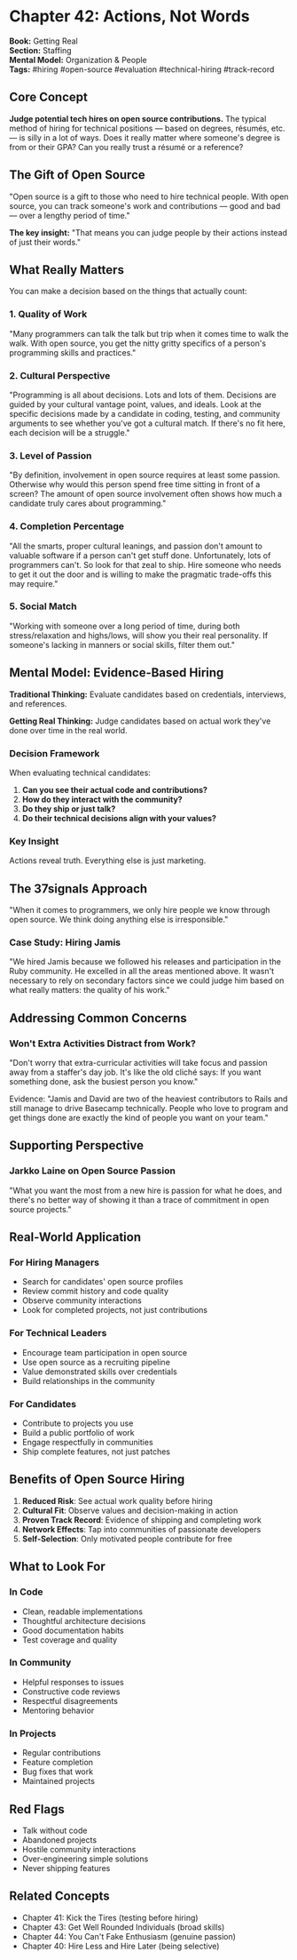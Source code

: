 # Chapter 42: Actions, Not Words

**Book:** Getting Real  
**Section:** Staffing  
**Mental Model:** Organization & People  
**Tags:** #hiring #open-source #evaluation #technical-hiring #track-record

## Core Concept

**Judge potential tech hires on open source contributions.** The typical method of hiring for technical positions — based on degrees, résumés, etc. — is silly in a lot of ways. Does it really matter where someone's degree is from or their GPA? Can you really trust a résumé or a reference?

## The Gift of Open Source

"Open source is a gift to those who need to hire technical people. With open source, you can track someone's work and contributions — good and bad — over a lengthy period of time."

**The key insight:** "That means you can judge people by their actions instead of just their words."

## What Really Matters

You can make a decision based on the things that actually count:

### 1. Quality of Work
"Many programmers can talk the talk but trip when it comes time to walk the walk. With open source, you get the nitty gritty specifics of a person's programming skills and practices."

### 2. Cultural Perspective
"Programming is all about decisions. Lots and lots of them. Decisions are guided by your cultural vantage point, values, and ideals. Look at the specific decisions made by a candidate in coding, testing, and community arguments to see whether you've got a cultural match. If there's no fit here, each decision will be a struggle."

### 3. Level of Passion
"By definition, involvement in open source requires at least some passion. Otherwise why would this person spend free time sitting in front of a screen? The amount of open source involvement often shows how much a candidate truly cares about programming."

### 4. Completion Percentage
"All the smarts, proper cultural leanings, and passion don't amount to valuable software if a person can't get stuff done. Unfortunately, lots of programmers can't. So look for that zeal to ship. Hire someone who needs to get it out the door and is willing to make the pragmatic trade-offs this may require."

### 5. Social Match
"Working with someone over a long period of time, during both stress/relaxation and highs/lows, will show you their real personality. If someone's lacking in manners or social skills, filter them out."

## Mental Model: Evidence-Based Hiring

**Traditional Thinking:** Evaluate candidates based on credentials, interviews, and references.

**Getting Real Thinking:** Judge candidates based on actual work they've done over time in the real world.

### Decision Framework

When evaluating technical candidates:
1. **Can you see their actual code and contributions?**
2. **How do they interact with the community?**
3. **Do they ship or just talk?**
4. **Do their technical decisions align with your values?**

### Key Insight

Actions reveal truth. Everything else is just marketing.

## The 37signals Approach

"When it comes to programmers, we only hire people we know through open source. We think doing anything else is irresponsible."

### Case Study: Hiring Jamis

"We hired Jamis because we followed his releases and participation in the Ruby community. He excelled in all the areas mentioned above. It wasn't necessary to rely on secondary factors since we could judge him based on what really matters: the quality of his work."

## Addressing Common Concerns

### Won't Extra Activities Distract from Work?

"Don't worry that extra-curricular activities will take focus and passion away from a staffer's day job. It's like the old cliché says: If you want something done, ask the busiest person you know."

Evidence: "Jamis and David are two of the heaviest contributors to Rails and still manage to drive Basecamp technically. People who love to program and get things done are exactly the kind of people you want on your team."

## Supporting Perspective

### Jarkko Laine on Open Source Passion

"What you want the most from a new hire is passion for what he does, and there's no better way of showing it than a trace of commitment in open source projects."

## Real-World Application

### For Hiring Managers
- Search for candidates' open source profiles
- Review commit history and code quality
- Observe community interactions
- Look for completed projects, not just contributions

### For Technical Leaders
- Encourage team participation in open source
- Use open source as a recruiting pipeline
- Value demonstrated skills over credentials
- Build relationships in the community

### For Candidates
- Contribute to projects you use
- Build a public portfolio of work
- Engage respectfully in communities
- Ship complete features, not just patches

## Benefits of Open Source Hiring

1. **Reduced Risk**: See actual work quality before hiring
2. **Cultural Fit**: Observe values and decision-making in action
3. **Proven Track Record**: Evidence of shipping and completing work
4. **Network Effects**: Tap into communities of passionate developers
5. **Self-Selection**: Only motivated people contribute for free

## What to Look For

### In Code
- Clean, readable implementations
- Thoughtful architecture decisions
- Good documentation habits
- Test coverage and quality

### In Community
- Helpful responses to issues
- Constructive code reviews
- Respectful disagreements
- Mentoring behavior

### In Projects
- Regular contributions
- Feature completion
- Bug fixes that work
- Maintained projects

## Red Flags

- Talk without code
- Abandoned projects
- Hostile community interactions
- Over-engineering simple solutions
- Never shipping features

## Related Concepts

- Chapter 41: Kick the Tires (testing before hiring)
- Chapter 43: Get Well Rounded Individuals (broad skills)
- Chapter 44: You Can't Fake Enthusiasm (genuine passion)
- Chapter 40: Hire Less and Hire Later (being selective)